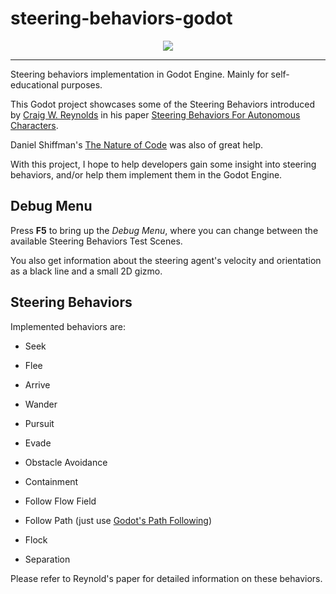 # steering-behaviors-godot

<p align="center">
  <img src="https://i.imgur.com/nr6IaIO.png">
</p>

---

Steering behaviors implementation in Godot Engine. Mainly for self-educational purposes.

This Godot project showcases some of the Steering Behaviors introduced by [Craig W. Reynolds](https://www.red3d.com/cwr/) in his paper [Steering Behaviors For Autonomous Characters](https://www.red3d.com/cwr/steer/gdc99/).

Daniel Shiffman's [The Nature of Code](https://natureofcode.com/book/) was also of great help.

With this project, I hope to help developers gain some insight into steering behaviors, and/or help them implement them in the Godot Engine.

## Debug Menu

Press **F5** to bring up the *Debug Menu*, where you can change between the available Steering Behaviors Test Scenes.

You also get information about the steering agent's velocity and orientation as a black line and a small 2D gizmo.

## Steering Behaviors

Implemented behaviors are:

- Seek

- Flee

- Arrive

- Wander

- Pursuit

- Evade

- Obstacle Avoidance

- Containment

- Follow Flow Field

- Follow Path (just use [Godot's Path Following](https://docs.godotengine.org/en/stable/classes/class_pathfollow2d.html))

- Flock

- Separation
  
Please refer to Reynold's paper for detailed information on these behaviors.
